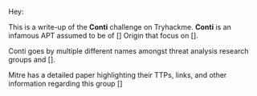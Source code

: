 Hey:


This is a write-up of the **Conti** challenge on Tryhackme. **Conti** is an infamous APT assumed to be of [] Origin that focus on [].

Conti goes by multiple different names amongst threat analysis research groups and [].

Mitre has a detailed paper highlighting their TTPs, links, and other information regarding this group [] 

